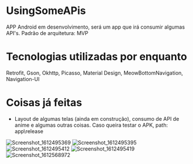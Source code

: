 # UsingSomeAPis

APP Android em desenvolvimento, será um app que irá consumir algumas API's. Padrão de arquitetura: MVP

# Tecnologias utilizadas por enquanto
Retrofit, Gson, Okhttp, Picasso, Material Design, MeowBottomNavigation, Navigation-UI

# Coisas já feitas

- Layout de algumas telas (ainda em construção), consumo de API de anime e algumas outras coisas. 
Caso queira testar o APK, path: app\release

![Screenshot_1612495369](https://user-images.githubusercontent.com/45019357/106986404-0e4b7880-674a-11eb-9ec6-9d55aaf70b81.png)
![Screenshot_1612495395](https://user-images.githubusercontent.com/45019357/106986528-4bb00600-674a-11eb-8d01-784870e458e9.png)
![Screenshot_1612495412](https://user-images.githubusercontent.com/45019357/106986532-4d79c980-674a-11eb-8c45-8bce05e63c77.png)
![Screenshot_1612495419](https://user-images.githubusercontent.com/45019357/106986533-4f438d00-674a-11eb-9e3a-42866bc85d11.png)
![Screenshot_1612568972](https://user-images.githubusercontent.com/45019357/107100722-faf4e780-67f3-11eb-947c-0ae2e2b580e7.png)


